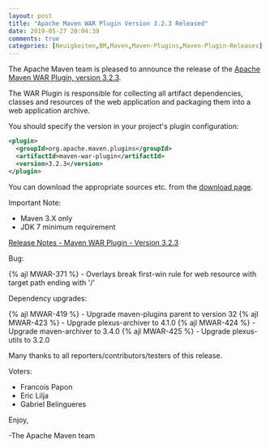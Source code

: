```yaml
---
layout: post
title: "Apache Maven WAR Plugin Version 3.2.3 Released"
date: 2019-05-27 20:04:39
comments: true
categories: [Neuigkeiten,BM,Maven,Maven-Plugins,Maven-Plugin-Releases]
---
```

The Apache Maven team is pleased to announce the release of the 
[Apache Maven WAR Plugin, version 3.2.3](http://maven.apache.org/plugins/maven-war-plugin/).

The WAR Plugin is responsible for collecting all artifact dependencies, classes
and resources of the web application and packaging them into a web application
archive.

You should specify the version in your project's plugin configuration:

``` xml
<plugin>
  <groupId>org.apache.maven.plugins</groupId>
  <artifactId>maven-war-plugin</artifactId>
  <version>3.2.3</version>
</plugin>
```

You can download the appropriate sources etc. from the [download page][download].

Important Note: 

 * Maven 3.X only
 * JDK 7 minimum requirement


<!-- more -->


[Release Notes - Maven WAR Plugin - Version 3.2.3](https://issues.apache.org/jira/secure/ReleaseNote.jspa?projectId=12318121&version=12343424)

Bug:

{% ajl MWAR-371 %} - Overlays break first-win rule for web resource with target path ending with '/'

Dependency upgrades:

{% ajl MWAR-419 %} - Upgrade maven-plugins parent to version 32
{% ajl MWAR-423 %} - Upgrade plexus-archiver to 4.1.0
{% ajl MWAR-424 %} - Upgrade maven-archiver to 3.4.0
{% ajl MWAR-425 %} - Upgrade plexus-utils to 3.2.0

Many thanks to all reporters/contributors/testers of this release.

Voters:

* Francois Papon
* Eric Lilja
* Gabriel Belingueres 

Enjoy,

-The Apache Maven team

[download]: https://maven.apache.org/plugins/maven-war-plugin/download.cgi
